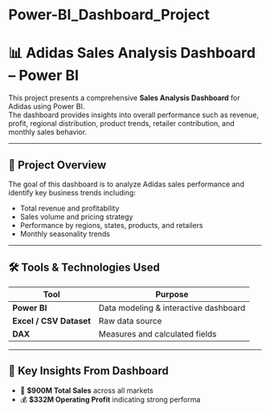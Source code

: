 # Power-BI_Dashboard_Project

# 📊 Adidas Sales Analysis Dashboard – Power BI

This project presents a comprehensive **Sales Analysis Dashboard** for Adidas using Power BI.  
The dashboard provides insights into overall performance such as revenue, profit, regional distribution, product trends, retailer contribution, and monthly sales behavior.

---

## 🧩 Project Overview

The goal of this dashboard is to analyze Adidas sales performance and identify key business trends including:
- Total revenue and profitability
- Sales volume and pricing strategy
- Performance by regions, states, products, and retailers
- Monthly seasonality trends

---

## 🛠️ Tools & Technologies Used

| Tool | Purpose |
|------|---------|
| **Power BI** | Data modeling & interactive dashboard |
| **Excel / CSV Dataset** | Raw data source |
| **DAX** | Measures and calculated fields |

---

## 📌 Key Insights From Dashboard

- 🏅 **$900M Total Sales** across all markets
- 💰 **$332M Operating Profit** indicating strong performa
